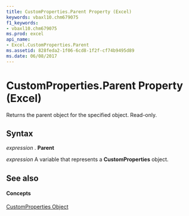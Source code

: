 ```yaml
---
title: CustomProperties.Parent Property (Excel)
keywords: vbaxl10.chm679075
f1_keywords:
- vbaxl10.chm679075
ms.prod: excel
api_name:
- Excel.CustomProperties.Parent
ms.assetid: 828feda2-1f06-6cd8-1f2f-cf74b9495d89
ms.date: 06/08/2017
---
```



# CustomProperties.Parent Property (Excel)

Returns the parent object for the specified object. Read-only.


## Syntax

 _expression_ . **Parent**

 _expression_ A variable that represents a **CustomProperties** object.


## See also


#### Concepts


[CustomProperties Object](Excel.CustomProperties.md)

